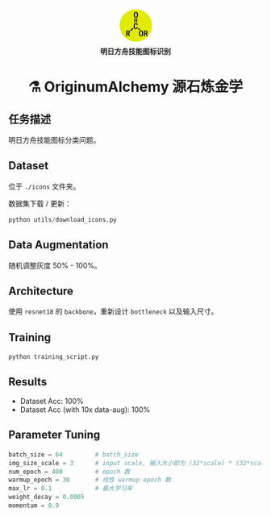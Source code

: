 <div align="center">
  <img src='avatar.png' width=75 height=75><br>
  <b>明日方舟技能图标识别</b>
  <h1>⚗ OriginumAlchemy 源石炼金学</h1>
</div>

## 任务描述

明日方舟技能图标分类问题。

## Dataset

位于 `./icons` 文件夹。

数据集下载 / 更新：

```python
python utils/download_icons.py
```

## Data Augmentation

随机调整灰度 50% - 100%。

## Architecture

使用 `resnet18` 的 `backbone`，重新设计 `bottleneck` 以及输入尺寸。

## Training

```
python training_script.py
```

## Results

* Dataset Acc: 100%
* Dataset Acc (with 10x data-aug): 100%

## Parameter Tuning

```python
batch_size = 64         # batch_size
img_size_scale = 3      # input scale, 输入大小即为 (32*scale) * (32*scale), 因为 resnet 有 32 倍下采样
num_epoch = 400         # epoch 数
warmup_epoch = 30       # 线性 warmup epoch 数
max_lr = 0.1            # 最大学习率
weight_decay = 0.0005
momentum = 0.9
```
